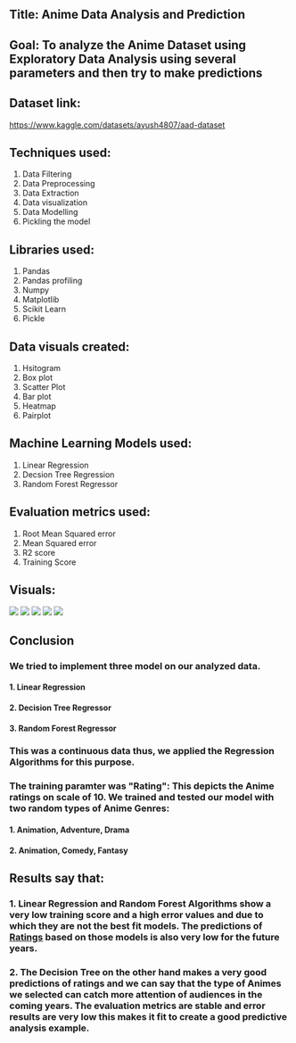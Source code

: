 ## Title: Anime Data Analysis and Prediction

## Goal: To analyze the Anime Dataset using Exploratory Data Analysis using several parameters and then try to make predictions

## Dataset link:
https://www.kaggle.com/datasets/ayush4807/aad-dataset

## Techniques used: 
1. Data Filtering
2. Data Preprocessing
3. Data Extraction
4. Data visualization
5. Data Modelling
6. Pickling the model

## Libraries used:
1. Pandas
2. Pandas profiling
3. Numpy 
4. Matplotlib
5. Scikit Learn
6. Pickle

## Data visuals created:
1. Hsitogram
2. Box plot
3. Scatter Plot
4. Bar plot
5. Heatmap
6. Pairplot

## Machine Learning Models used:
1. Linear Regression
2. Decsion Tree Regression
3. Random Forest Regressor

## Evaluation metrics used:
1. Root Mean Squared error
2. Mean Squared error
3. R2 score
4. Training Score

## Visuals:
<img src = "https://github.com/PiyushBL45t/ML-Crate/blob/main/Anime%20Data%20Analysis%20and%20Prediction/Images/Box%20plot%20pr%20year.png"/>
<img src = "https://github.com/PiyushBL45t/ML-Crate/blob/main/Anime%20Data%20Analysis%20and%20Prediction/Images/Screenshot%20(47).png"/>
<img src = "https://github.com/PiyushBL45t/ML-Crate/blob/main/Anime%20Data%20Analysis%20and%20Prediction/Images/Screenshot%20(48).png"/>
<img src = "https://github.com/PiyushBL45t/ML-Crate/blob/main/Anime%20Data%20Analysis%20and%20Prediction/Images/Screenshot%20(50).png"/>
<img src = "https://github.com/PiyushBL45t/ML-Crate/blob/main/Anime%20Data%20Analysis%20and%20Prediction/Images/Screenshot%20(51).png"/>

## Conclusion
### We tried to implement three model on our analyzed data. 
#### 1. Linear Regression
#### 2. Decision Tree Regressor
#### 3. Random Forest Regressor

### This was a continuous data thus, we applied the Regression Algorithms for this purpose.
### The training paramter was "Rating": This depicts the Anime ratings on scale of 10. We trained and tested our model with two random types of Anime Genres: 
#### 1. Animation, Adventure, Drama
#### 2. Animation, Comedy, Fantasy
## Results say that:
### 1. Linear Regression and Random Forest Algorithms show a very low training score and a high error values and due to which they are not the best fit models. The predictions of <u>Ratings</u> based on those models is also very low for the future years.
### 2. The Decision Tree on the other hand makes a very good predictions of ratings and we can say that the type of Animes we selected can catch more attention of audiences in the coming years. The evaluation metrics are stable and error results are very low this makes it fit to create a good predictive analysis example.
